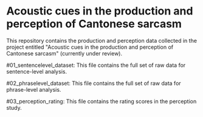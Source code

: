 # Acoustic cues in the production and perception of Cantonese sarcasm
This repository contains the production and perception data collected in the project entitled "Acoustic cues in the production and perception of Cantonese sarcasm" (currently under review). 

#01_sentencelevel_dataset: This file contains the full set of raw data for sentence-level analysis.

#02_phraselevel_dataset: This file contains the full set of raw data for phrase-level analysis.

#03_perception_rating: This file contains the rating scores in the perception study.

